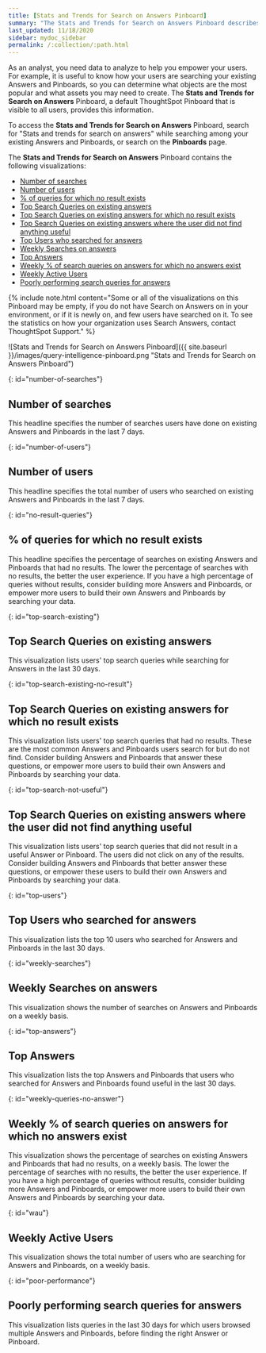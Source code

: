 ```yaml
---
title: [Stats and Trends for Search on Answers Pinboard]
summary: "The Stats and Trends for Search on Answers Pinboard describes how users are searching for existing Answers and Pinboards. It specifies what users are searching for, where users are successful, and where they are not."
last_updated: 11/18/2020
sidebar: mydoc_sidebar
permalink: /:collection/:path.html
---
```


As an analyst, you need data to analyze to help you empower your users. For example, it is useful to know how your users are searching your existing Answers and Pinboards, so you can determine what objects are the most popular and what assets you may need to create. The **Stats and Trends for Search on Answers** Pinboard, a default ThoughtSpot Pinboard that is visible to all users, provides this information.

To access the **Stats and Trends for Search on Answers** Pinboard, search for "Stats and trends for search on answers" while searching among your existing Answers and Pinboards, or search on the **Pinboards** page.

The **Stats and Trends for Search on Answers** Pinboard contains the following visualizations:
- [Number of searches](#number-of-searches)
- [Number of users](#number-of-users)
- [% of queries for which no result exists](#no-result-queries)
- [Top Search Queries on existing answers](#top-search-existing)
- [Top Search Queries on existing answers for which no result exists](#top-search-existing-no-result)
- [Top Search Queries on existing answers where the user did not find anything useful](#top-search-not-useful)
- [Top Users who searched for answers](#top-users)
- [Weekly Searches on answers](#weekly-searches)
- [Top Answers](#top-answers)
- [Weekly % of search queries on answers for which no answers exist](#weekly-queries-no-answer)
- [Weekly Active Users](#wau)
- [Poorly performing search queries for answers](#poor-performance)

{% include note.html content="Some or all of the visualizations on this Pinboard may be empty, if you do not have Search on Answers on in your environment, or if it is newly on, and few users have searched on it. To see the statistics on how your organization uses Search Answers, contact ThoughtSpot Support." %}

![Stats and Trends for Search on Answers Pinboard]({{ site.baseurl }}/images/query-intelligence-pinboard.png "Stats and Trends for Search on Answers Pinboard")

{: id="number-of-searches"}
## Number of searches
This headline specifies the number of searches users have done on existing Answers and Pinboards in the last 7 days.

{: id="number-of-users"}
## Number of users
This headline specifies the total number of users who searched on existing Answers and Pinboards in the last 7 days.

{: id="no-result-queries"}
## % of queries for which no result exists
This headline specifies the percentage of searches on existing Answers and Pinboards that had no results. The lower the percentage of searches with no results, the better the user experience. If you have a high percentage of queries without results, consider building more Answers and Pinboards, or empower more users to build their own Answers and Pinboards by searching your data.

{: id="top-search-existing"}
## Top Search Queries on existing answers
This visualization lists users' top search queries while searching for Answers in the last 30 days.

{: id="top-search-existing-no-result"}
## Top Search Queries on existing answers for which no result exists
This visualization lists users' top search queries that had no results. These are the most common Answers and Pinboards users search for but do not find. Consider building Answers and Pinboards that answer these questions, or empower more users to build their own Answers and Pinboards by searching your data.

{: id="top-search-not-useful"}
## Top Search Queries on existing answers where the user did not find anything useful
This visualization lists users' top search queries that did not result in a useful Answer or Pinboard. The users did not click on any of the results. Consider building Answers and Pinboards that better answer these questions, or empower these users to build their own Answers and Pinboards by searching your data.

{: id="top-users"}
## Top Users who searched for answers
This visualization lists the top 10 users who searched for Answers and Pinboards in the last 30 days.

{: id="weekly-searches"}
## Weekly Searches on answers
This visualization shows the number of searches on Answers and Pinboards on a weekly basis.

{: id="top-answers"}
## Top Answers
This visualization lists the top Answers and Pinboards that users who searched for Answers and Pinboards found useful in the last 30 days.

{: id="weekly-queries-no-answer"}
## Weekly % of search queries on answers for which no answers exist
This visualization shows the percentage of searches on existing Answers and Pinboards that had no results, on a weekly basis. The lower the percentage of searches with no results, the better the user experience. If you have a high percentage of queries without results, consider building more Answers and Pinboards, or empower more users to build their own Answers and Pinboards by searching your data.

{: id="wau"}
## Weekly Active Users
This visualization shows the total number of users who are searching for Answers and Pinboards, on a weekly basis.

{: id="poor-performance"}
## Poorly performing search queries for answers
This visualization lists queries in the last 30 days for which users browsed multiple Answers and Pinboards, before finding the right Answer or Pinboard.

